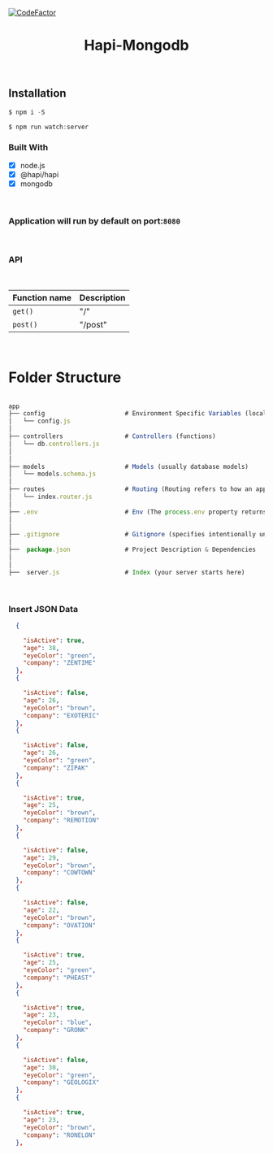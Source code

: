 [![CodeFactor](https://www.codefactor.io/repository/github/bartek-figat/hapi--mongodb/badge)](https://www.codefactor.io/repository/github/bartek-figat/hapi--mongodb)

<h1 align="center"> Hapi-Mongodb </h1> <br>

## Installation

```javascript
$ npm i -S
```

```javascript
$ npm run watch:server
```

### Built With

- [x] node.js
- [x] @hapi/hapi
- [x] mongodb

<br>

### Application will run by default on port:`8080`

<br>
<h3 align=""> API </h3> <br>

| Function name | Description |
| ------------- | ----------- |
| `get()`       | "/"         |
| `post()`      | "/post"     |

<br>

# Folder Structure

```javascript

app
├── config                      # Environment Specific Variables (local/dev/production)
│   └── config.js
│
├── controllers                 # Controllers (functions)
│   └── db.controllers.js
│
│
├── models                      # Models (usually database models)
│   └── models.schema.js
│
├── routes                      # Routing (Routing refers to how an application’s endpoints (URIs) respond to client requests)
│   └── index.router.js
│
├── .env                        # Env (The process.env property returns an object containing the user environment)
│
│
├── .gitignore                  # Gitignore (specifies intentionally untracked files to ignore)
│
├──  package.json               # Project Description & Dependencies
│
│
├──  server.js                  # Index (your server starts here)


```

<br>

### Insert JSON Data

```json
  {

    "isActive": true,
    "age": 38,
    "eyeColor": "green",
    "company": "ZENTIME"
  },
  {

    "isActive": false,
    "age": 26,
    "eyeColor": "brown",
    "company": "EXOTERIC"
  },
  {

    "isActive": false,
    "age": 26,
    "eyeColor": "green",
    "company": "ZIPAK"
  },
  {

    "isActive": true,
    "age": 25,
    "eyeColor": "brown",
    "company": "REMOTION"
  },
  {

    "isActive": false,
    "age": 29,
    "eyeColor": "brown",
    "company": "COWTOWN"
  },
  {

    "isActive": false,
    "age": 22,
    "eyeColor": "brown",
    "company": "OVATION"
  },
  {

    "isActive": true,
    "age": 25,
    "eyeColor": "green",
    "company": "PHEAST"
  },
  {

    "isActive": true,
    "age": 23,
    "eyeColor": "blue",
    "company": "GRONK"
  },
  {

    "isActive": false,
    "age": 30,
    "eyeColor": "green",
    "company": "GEOLOGIX"
  },
  {

    "isActive": true,
    "age": 23,
    "eyeColor": "brown",
    "company": "RONELON"
  },
```
